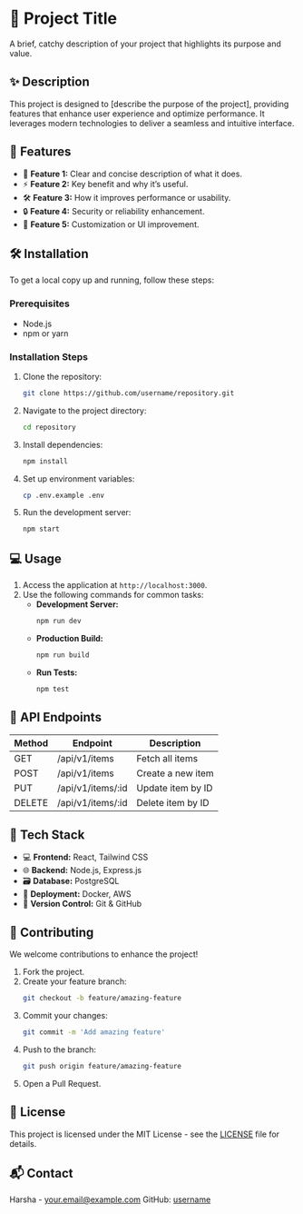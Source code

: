 # 📌 Project Title

A brief, catchy description of your project that highlights its purpose and value.

## ✨ Description
This project is designed to [describe the purpose of the project], providing features that enhance user experience and optimize performance. It leverages modern technologies to deliver a seamless and intuitive interface.

## 🚀 Features
- 🌟 **Feature 1:** Clear and concise description of what it does.
- ⚡ **Feature 2:** Key benefit and why it’s useful.
- 🛠️ **Feature 3:** How it improves performance or usability.
- 🔒 **Feature 4:** Security or reliability enhancement.
- 🎨 **Feature 5:** Customization or UI improvement.

## 🛠️ Installation
To get a local copy up and running, follow these steps:

### Prerequisites
- Node.js
- npm or yarn

### Installation Steps
1. Clone the repository:
   ```bash
   git clone https://github.com/username/repository.git
   ```
2. Navigate to the project directory:
   ```bash
   cd repository
   ```
3. Install dependencies:
   ```bash
   npm install
   ```
4. Set up environment variables:
   ```bash
   cp .env.example .env
   ```
5. Run the development server:
   ```bash
   npm start
   ```

## 💻 Usage
1. Access the application at `http://localhost:3000`.
2. Use the following commands for common tasks:
   - **Development Server:**
     ```bash
     npm run dev
     ```
   - **Production Build:**
     ```bash
     npm run build
     ```
   - **Run Tests:**
     ```bash
     npm test
     ```

## 🔗 API Endpoints
| Method | Endpoint           | Description                 |
|-------|--------------------|-----------------------------|
| GET   | /api/v1/items       | Fetch all items              |
| POST  | /api/v1/items       | Create a new item             |
| PUT   | /api/v1/items/:id   | Update item by ID             |
| DELETE| /api/v1/items/:id   | Delete item by ID             |

## 🧰 Tech Stack
- 💻 **Frontend:** React, Tailwind CSS
- 🌐 **Backend:** Node.js, Express.js
- 🗃️ **Database:** PostgreSQL
- 🚀 **Deployment:** Docker, AWS
- 🔧 **Version Control:** Git & GitHub

## 📝 Contributing
We welcome contributions to enhance the project!
1. Fork the project.
2. Create your feature branch:
   ```bash
   git checkout -b feature/amazing-feature
   ```
3. Commit your changes:
   ```bash
   git commit -m 'Add amazing feature'
   ```
4. Push to the branch:
   ```bash
   git push origin feature/amazing-feature
   ```
5. Open a Pull Request.

## 📄 License
This project is licensed under the MIT License - see the [LICENSE](LICENSE) file for details.

## 📬 Contact
Harsha - your.email@example.com
GitHub: [username](https://github.com/username)

